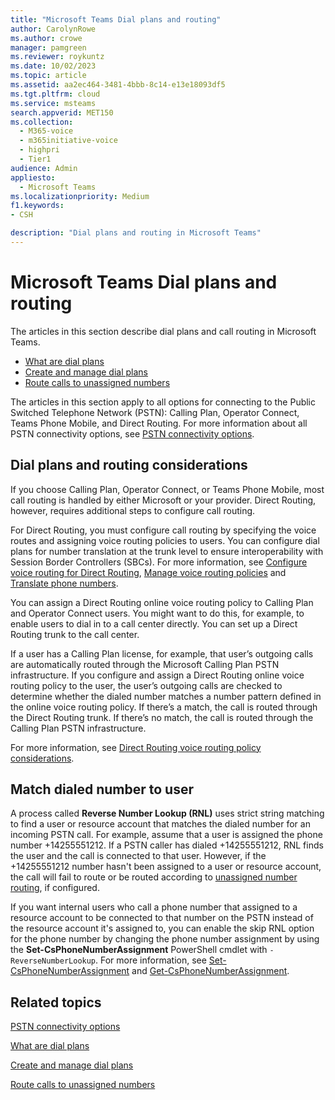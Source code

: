 ```yaml
---
title: "Microsoft Teams Dial plans and routing"
author: CarolynRowe
ms.author: crowe
manager: pamgreen
ms.reviewer: roykuntz
ms.date: 10/02/2023
ms.topic: article
ms.assetid: aa2ec464-3481-4bbb-8c14-e13e18093df5
ms.tgt.pltfrm: cloud
ms.service: msteams
search.appverid: MET150
ms.collection: 
  - M365-voice
  - m365initiative-voice
  - highpri
  - Tier1
audience: Admin
appliesto: 
  - Microsoft Teams
ms.localizationpriority: Medium
f1.keywords:
- CSH

description: "Dial plans and routing in Microsoft Teams"
---
```


# Microsoft Teams Dial plans and routing

The articles in this section describe dial plans and call routing in Microsoft Teams.

- [What are dial plans](what-are-dial-plans.md)
- [Create and manage dial plans](create-and-manage-dial-plans.md)
- [Route calls to unassigned numbers](routing-calls-to-unassigned-numbers.md)

The articles in this section apply to all options for connecting to the Public Switched Telephone Network (PSTN): Calling Plan, Operator Connect, Teams Phone Mobile, and Direct Routing. For more information about all PSTN connectivity options, see [PSTN connectivity options](pstn-connectivity.md).

## Dial plans and routing considerations

If you choose Calling Plan, Operator Connect, or Teams Phone Mobile, most call routing is handled by either Microsoft or your provider. Direct Routing, however, requires additional steps to configure call routing.

For Direct Routing, you must configure call routing by specifying the voice routes and assigning voice routing policies to users. You can configure dial plans for number translation at the trunk level to ensure interoperability with Session Border Controllers (SBCs). For more information, see [Configure voice routing for Direct Routing](direct-routing-voice-routing.md), [Manage voice routing policies](manage-voice-routing-policies.md) and [Translate phone numbers](direct-routing-translate-numbers.md).

You can assign a Direct Routing online voice routing policy to Calling Plan and Operator Connect users. You might want to do this, for example, to enable users to dial in to a call center directly. You can set up a Direct Routing trunk to the call center.

If a user has a Calling Plan license, for example, that user’s outgoing calls are automatically routed through the Microsoft Calling Plan PSTN infrastructure. If you configure and assign a Direct Routing online voice routing policy to the user, the user’s outgoing calls are checked to determine whether the dialed number matches a number pattern defined in the online voice routing policy. If there’s a match, the call is routed through the Direct Routing trunk. If there’s no match, the call is routed through the Calling Plan PSTN infrastructure.

For more information, see [Direct Routing voice routing policy considerations](direct-routing-voice-routing.md#voice-routing-policy-considerations).

## Match dialed number to user

A process called **Reverse Number Lookup (RNL)** uses strict string matching to find a user or resource account that matches the dialed number for an incoming PSTN call. For example, assume that a user is assigned the phone number +14255551212. If a PSTN caller has dialed +14255551212, RNL finds the user and the call is connected to that user. However, if the +14255551212 number hasn't been assigned to a user or resource account, the call will fail to route or be routed according to [unassigned number routing](routing-calls-to-unassigned-numbers.md), if configured.

If you want internal users who call a phone number that assigned to a resource account to be connected to that number on the PSTN instead of the resource account it's assigned to, you can enable the skip RNL option for the phone number by changing the phone number assignment by using the **Set-CsPhoneNumberAssignment** PowerShell cmdlet with `-ReverseNumberLookup`. For more information, see [Set-CsPhoneNumberAssignment](/powershell/module/teams/set-csphonenumberassignment) and [Get-CsPhoneNumberAssignment](/powershell/module/teams/get-csphonenumberassignment).

## Related topics

[PSTN connectivity options](pstn-connectivity.md)

[What are dial plans](what-are-dial-plans.md)

[Create and manage dial plans](create-and-manage-dial-plans.md)

[Route calls to unassigned numbers](routing-calls-to-unassigned-numbers.md)
